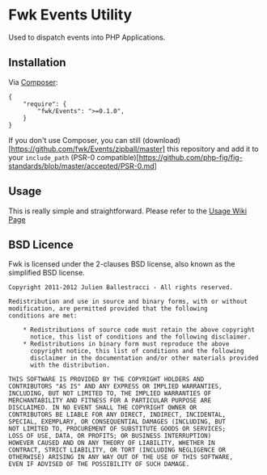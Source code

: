 # Fwk Events Utility

Used to dispatch events into PHP Applications.

## Installation

Via [Composer](http://getcomposer.org):

```
{
    "require": {
        "fwk/Events": ">=0.1.0",
    }
}
```

If you don't use Composer, you can still (download)[https://github.com/fwk/Events/zipball/master] this repository and add it
to your ```include_path``` (PSR-0 compatible)[https://github.com/php-fig/fig-standards/blob/master/accepted/PSR-0.md]

## Usage

This is really simple and straightforward. Please refer to the [Usage Wiki Page](https://github.com/fwk/Events/wiki/Usage)

## BSD Licence

Fwk is licensed under the 2-clauses BSD license, also known as the
simplified BSD license.

```
Copyright 2011-2012 Julien Ballestracci - All rights reserved.

Redistribution and use in source and binary forms, with or without
modification, are permitted provided that the following
conditions are met:

    * Redistributions of source code must retain the above copyright
      notice, this list of conditions and the following disclaimer.
    * Redistributions in binary form must reproduce the above
      copyright notice, this list of conditions and the following
      disclaimer in the documentation and/or other materials provided
      with the distribution.

THIS SOFTWARE IS PROVIDED BY THE COPYRIGHT HOLDERS AND
CONTRIBUTORS "AS IS" AND ANY EXPRESS OR IMPLIED WARRANTIES,
INCLUDING, BUT NOT LIMITED TO, THE IMPLIED WARRANTIES OF
MERCHANTABILITY AND FITNESS FOR A PARTICULAR PURPOSE ARE
DISCLAIMED. IN NO EVENT SHALL THE COPYRIGHT OWNER OR
CONTRIBUTORS BE LIABLE FOR ANY DIRECT, INDIRECT, INCIDENTAL,
SPECIAL, EXEMPLARY, OR CONSEQUENTIAL DAMAGES (INCLUDING, BUT
NOT LIMITED TO, PROCUREMENT OF SUBSTITUTE GOODS OR SERVICES;
LOSS OF USE, DATA, OR PROFITS; OR BUSINESS INTERRUPTION)
HOWEVER CAUSED AND ON ANY THEORY OF LIABILITY, WHETHER IN
CONTRACT, STRICT LIABILITY, OR TORT (INCLUDING NEGLIGENCE OR
OTHERWISE) ARISING IN ANY WAY OUT OF THE USE OF THIS SOFTWARE,
EVEN IF ADVISED OF THE POSSIBILITY OF SUCH DAMAGE.
```